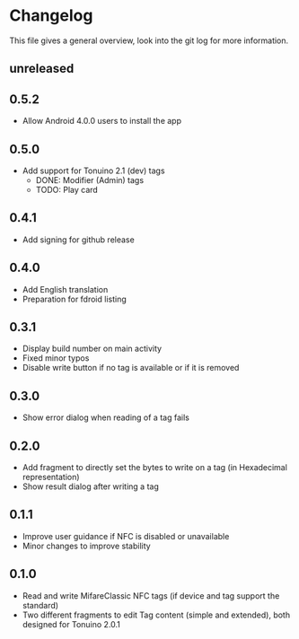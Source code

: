 # Changelog
This file gives a general overview, look into the git log for more information.

## unreleased

## 0.5.2
- Allow Android 4.0.0 users to install the app

## 0.5.0
- Add support for Tonuino 2.1 (dev) tags
  - DONE: Modifier (Admin) tags  
  - TODO: Play card  

## 0.4.1
- Add signing for github release

## 0.4.0
- Add English translation
- Preparation for fdroid listing 

## 0.3.1
- Display build number on main activity
- Fixed minor typos
- Disable write button if no tag is available or if it is removed

## 0.3.0
- Show error dialog when reading of a tag fails

## 0.2.0
- Add fragment to directly set the bytes to write on a tag (in Hexadecimal representation)
- Show result dialog after writing a tag

## 0.1.1
- Improve user guidance if NFC is disabled or unavailable
- Minor changes to improve stability

## 0.1.0
- Read and write MifareClassic NFC tags (if device and tag support the standard)
- Two different fragments to edit Tag content (simple and extended), both designed for Tonuino 2.0.1
